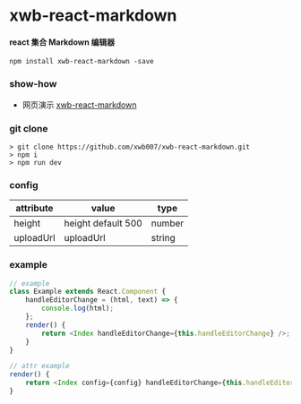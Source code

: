 # xwb-react-markdown

#### react 集合 Markdown 编辑器

```shell
npm install xwb-react-markdown -save
```

### show-how

-   网页演示 [xwb-react-markdown](https://htmlpreview.github.io/?https://github.com/xwb007/xwb-react-markdown/blob/master/example/index.html)

### git clone

```shell
> git clone https://github.com/xwb007/xwb-react-markdown.git
> npm i
> npm run dev
```

### config

| attribute | value              | type   |
| --------- | ------------------ | ------ |
| height    | height default 500 | number |
| uploadUrl | uploadUrl          | string |

### example

```js
// example
class Example extends React.Component {
    handleEditorChange = (html, text) => {
        console.log(html);
    };
    render() {
        return <Index handleEditorChange={this.handleEditorChange} />;
    }
}

// attr example
render() {
    return <Index config={config} handleEditorChange={this.handleEditorChange} />;
}
```
